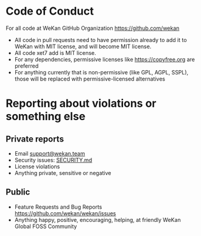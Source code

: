 # Code of Conduct

For all code at WeKan GitHub Organization https://github.com/wekan

- All code in pull requests need to have permission already to add it to WeKan with MIT license, and will become MIT license.
- All code xet7 add is MIT license.
- For any dependencies, permissive licenses like https://copyfree.org are preferred
- For anything currently that is non-permissive (like GPL, AGPL, SSPL), those will be replaced with permissive-licensed alternatives

# Reporting about violations or something else

## Private reports

- Email support@wekan.team
- Security issues: [SECURITY.md](SECURITY.md)
- License violations
- Anything private, sensitive or negative

## Public

- Feature Requests and Bug Reports https://github.com/wekan/wekan/issues
- Anything happy, positive, encouraging, helping, at friendly WeKan Global FOSS Community
